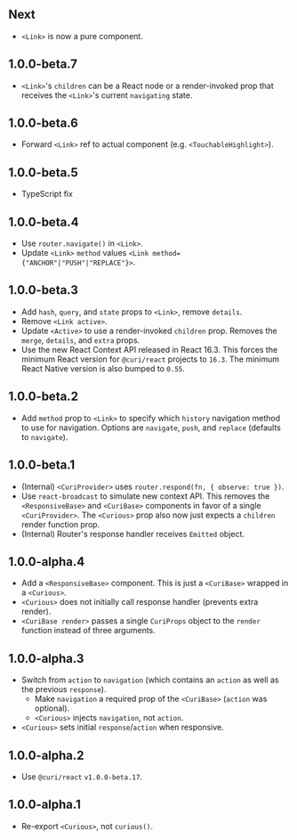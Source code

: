 ## Next

- `<Link>` is now a pure component.

## 1.0.0-beta.7

- `<Link>`'s `children` can be a React node or a render-invoked prop that receives the `<Link>`'s current `navigating` state.

## 1.0.0-beta.6

- Forward `<Link>` ref to actual component (e.g. `<TouchableHighlight>`).

## 1.0.0-beta.5

- TypeScript fix

## 1.0.0-beta.4

- Use `router.navigate()` in `<Link>`.
- Update `<Link>` `method` values `<Link method={"ANCHOR"|"PUSH"|"REPLACE"}>`.

## 1.0.0-beta.3

- Add `hash`, `query`, and `state` props to `<Link>`, remove `details`.
- Remove `<Link active>`.
- Update `<Active>` to use a render-invoked `children` prop. Removes the `merge`, `details`, and `extra` props.
- Use the new React Context API released in React 16.3. This forces the minimum React version for `@curi/react` projects to `16.3`. The minimum React Native version is also bumped to `0.55`.

## 1.0.0-beta.2

- Add `method` prop to `<Link>` to specify which `history` navigation method to use for navigation. Options are `navigate`, `push`, and `replace` (defaults to `navigate`).

## 1.0.0-beta.1

- (Internal) `<CuriProvider>` uses `router.respond(fn, { observe: true })`.
- Use `react-broadcast` to simulate new context API. This removes the `<ResponsiveBase>` and `<CuriBase>` components in favor of a single `<CuriProvider>`. The `<Curious>` prop also now just expects a `children` render function prop.
- (Internal) Router's response handler receives `Emitted` object.

## 1.0.0-alpha.4

- Add a `<ResponsiveBase>` component. This is just a `<CuriBase>` wrapped in a `<Curious>`.
- `<Curious>` does not initially call response handler (prevents extra render).
- `<CuriBase render>` passes a single `CuriProps` object to the `render` function instead of three arguments.

## 1.0.0-alpha.3

- Switch from `action` to `navigation` (which contains an `action` as well as the previous `response`).
  - Make `navigation` a required prop of the `<CuriBase>` (`action` was optional).
  - `<Curious>` injects `navigation`, not `action`.
- `<Curious>` sets initial `response`/`action` when responsive.

## 1.0.0-alpha.2

- Use `@curi/react` `v1.0.0-beta.17`.

## 1.0.0-alpha.1

- Re-export `<Curious>`, not `curious()`.
